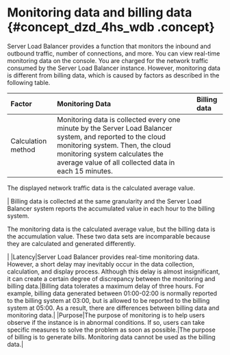 # Monitoring data and billing data {#concept_dzd_4hs_wdb .concept}

Server Load Balancer provides a function that monitors the inbound and outbound traffic, number of connections, and more. You can view real-time monitoring data on the console. You are charged for the network traffic consumed by the Server Load Balancer instance. However, monitoring data is different from billing data, which is caused by factors as described in the following table.

|Factor|Monitoring Data|Billing data|
|:-----|:--------------|:-----------|
|Calculation method| Monitoring data is collected every one minute by the Server Load Balancer system, and reported to the cloud monitoring system. Then, the cloud monitoring system calculates the average value of all collected data in each 15 minutes.

 The displayed network traffic data is the calculated average value.

 | Billing data is collected at the same granularity and the Server Load Balancer system reports the accumulated value in each hour to the billing system.

 The monitoring data is the calculated average value, but the billing data is the accumulation value. These two data sets are incomparable because they are calculated and generated differently.

 |
|Latency|Server Load Balancer provides real-time monitoring data. However, a short delay may inevitably occur in the data collection, calculation, and display process. Although this delay is almost insignificant, it can create a certain degree of discrepancy between the monitoring and billing data.|Billing data tolerates a maximum delay of three hours. For example, billing data generated between 01:00-02:00 is normally reported to the billing system at 03:00, but is allowed to be reported to the billing system at 05:00. As a result, there are differences between billing data and monitoring data.|
|Purpose|The purpose of monitoring is to help users observe if the instance is in abnormal conditions. If so, users can take specific measures to solve the problem as soon as possible.|The purpose of billing is to generate bills. Monitoring data cannot be used as the billing data.|

